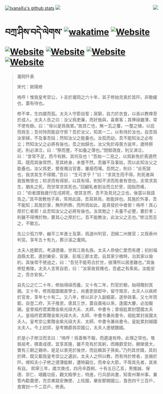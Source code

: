 [![IvanaXu's github stats](https://github-readme-stats.vercel.app/api?username=IvanaXu&theme=codeSTACKr)](https://github.com/anuraghazra/github-readme-stats)
<img align="right" src="https://github-readme-stats.vercel.app/api/top-langs/?username=IvanaXu&langs_count=8&theme=codeSTACKr" />
<img src="https://github-readme-stats.vercel.app/api/wakatime?username=IvanaXu&layout=compact&langs_count=8&theme=codeSTACKr&custom_title=Programming&nbsp;Times&nbsp;(Since&nbsp;Jul.29.2021)&range=all_time" />
# བཀྲ་ཤིས་བདེ་ལེགས་	[![wakatime](https://wakatime.com/badge/user/5043ee4a-e361-4607-9d47-d557f2005d05.svg)](https://wakatime.com/@5043ee4a-e361-4607-9d47-d557f2005d05)	[![Website](https://img.shields.io/website?label=&up_color=orange&up_message=Tianchi&url=https%3A%2F%2Fshields.io)](https://tianchi.aliyun.com/home/science/scienceDetail?userId=1095279182618)	[![Website](https://img.shields.io/website?label=&up_color=green&up_message=Yuque&url=https%3A%2F%2Fshields.io)](https://www.yuque.com/ivanaxu)	[![Website](https://img.shields.io/website?label=&up_color=yellow&up_message=Leetcode&url=https%3A%2F%2Fshields.io)](https://leetcode.cn/u/ivanaxu)	[![Website](https://img.shields.io/website?label=&up_color=violet&up_message=AIstudio&url=https%3A%2F%2Fshields.io)](https://aistudio.baidu.com/aistudio/personalcenter/thirdview/979775)	[![Website](https://img.shields.io/website?label=&up_color=red&up_message=Gitee&url=https%3A%2F%2Fshields.io)](https://gitee.com/IvanaXu)
> 瀧岡阡表
> 
> 宋代：歐陽修 
> 
> 嗚呼！惟我皇考崇公，卜吉於瀧岡之六十年，其子修始克表於其阡。非敢緩也，蓋有待也。
> 
> 修不幸，生四歲而孤。太夫人守節自誓；居窮，自力於衣食，以長以教俾至於成人。太夫人告之曰：汝父爲吏廉，而好施與，喜賓客；其俸祿雖薄，常不使有餘。曰：“毋以是爲我累。”故其亡也，無一瓦之覆，一壟之植，以庇而爲生；吾何恃而能自守邪？吾於汝父，知其一二，以有待於汝也。自吾爲汝家婦，不及事吾姑；然知汝父之能養也。汝孤而幼，吾不能知汝之必有立；然知汝父之必將有後也。吾之始歸也，汝父免於母喪方逾年，歲時祭祀，則必涕泣，曰：“祭而豐，不如養之薄也。”間御酒食，則又涕泣，曰：“昔常不足，而今有餘，其何及也！”吾始一二見之，以爲新免於喪適然耳。既而其後常然，至其終身，未嘗不然。吾雖不及事姑，而以此知汝父之能養也。汝父爲吏，嘗夜燭治官書，屢廢而嘆。吾問之，則曰：“此死獄也，我求其生不得爾。”吾曰：“生可求乎？”曰：“求其生而不得，則死者與我皆無恨也；矧求而有得邪，以其有得，則知不求而死者有恨也。夫常求其生，猶失之死，而世常求其死也。”回顧乳者劍汝而立於旁，因指而嘆，曰：“術者謂我歲行在戌將死，使其言然，吾不及見兒之立也，後當以我語告之。”其平居教他子弟，常用此語，吾耳熟焉，故能詳也。其施於外事，吾不能知；其居於家，無所矜飾，而所爲如此，是真發於中者邪！嗚呼！其心厚於仁者邪！此吾知汝父之必將有後也。汝其勉之！夫養不必豐，要於孝；利雖不得博於物，要其心之厚於仁。吾不能教汝，此汝父之志也。”修泣而志之，不敢忘。
> 
> 先公少孤力學，鹹平三年進士及第，爲道州判官，泗綿二州推官；又爲泰州判官。享年五十有九，葬沙溪之瀧岡。
> 
> 太夫人姓鄭氏，考諱德儀，世爲江南名族。太夫人恭儉仁愛而有禮；初封福昌縣太君，進封樂安、安康、彭城三郡太君。自其家少微時，治其家以儉約，其後常不使過之，曰：“吾兒不能苟合於世，儉薄所以居患難也。”其後修貶夷陵，太夫人言笑自若，曰：“汝家故貧賤也，吾處之有素矣。汝能安之，吾亦安矣。”
> 
> 自先公之亡二十年，修始得祿而養。又十有二年，烈官於朝，始得贈封其親。又十年，修爲龍圖閣直學士，尚書吏部郎中，留守南京，太夫人以疾終於官舍，享年七十有二。又八年，修以非才入副樞密，遂參政事，又七年而罷。自登二府，天子推恩，褒其三世，蓋自嘉祐以來，逢國大慶，必加寵錫。皇曾祖府君累贈金紫光祿大夫、太師、中書令；曾祖妣累封楚國太夫人。皇祖府君累贈金紫光祿大夫、太師、中書令兼尚書令，祖妣累封吳國太夫人。皇考崇公累贈金紫光祿大夫、太師、中書令兼尚書令。皇妣累封越國太夫人。今上初郊，皇考賜爵爲崇國公，太夫人進號魏國。
> 
> 於是小子修泣而言曰：“嗚呼！爲善無不報，而遲速有時，此理之常也。惟我祖考，積善成德，宜享其隆，雖不克有於其躬，而賜爵受封，顯榮褒大，實有三朝之錫命，是足以表見於後世，而庇賴其子孫矣。”乃列其世譜，具刻於碑，既又載我皇考崇公之遺訓，太夫人之所以教，而有待於修者，並揭於阡。俾知夫小子修之德薄能鮮，遭時竊位，而幸全大節，不辱其先者，其來有自。 熙寧三年，歲次庚戌，四月辛酉朔，十有五日乙亥，男推誠、保德、崇仁、翊戴功臣，觀文殿學士，特進，行兵部尚書，知青州軍州事，兼管內勸農使，充京東路安撫使，上柱國，樂安郡開國公，食邑四千三百戶，食實封一千二百戶，修表。
>
